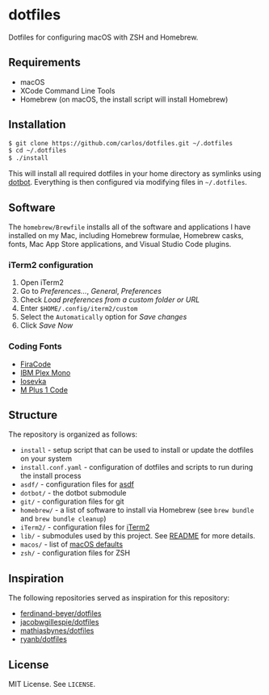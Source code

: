 # dotfiles

Dotfiles for configuring macOS with ZSH and Homebrew.


## Requirements

- macOS
- XCode Command Line Tools
- Homebrew (on macOS, the install script will install Homebrew)


## Installation

```bash
$ git clone https://github.com/carlos/dotfiles.git ~/.dotfiles
$ cd ~/.dotfiles
$ ./install
```

This will install all required dotfiles in your home directory as symlinks using [dotbot](https://github.com/anishathalye/dotbot). Everything is then configured via modifying files in `~/.dotfiles`.


## Software

The `homebrew/Brewfile` installs all of the software and applications I have installed on my Mac, including Homebrew formulae, Homebrew casks, fonts, Mac App Store applications, and Visual Studio Code plugins.

### iTerm2 configuration

1. Open iTerm2
2. Go to *Preferences...*, *General*, *Preferences*
3. Check *Load preferences from a custom folder or URL*
4. Enter `$HOME/.config/iterm2/custom`
5. Select the `Automatically` option for *Save changes*
6. Click *Save Now*

### Coding Fonts

* [FiraCode](https://github.com/tonsky/FiraCode)
* [IBM Plex Mono](https://www.ibm.com/plex/)
* [Iosevka](https://github.com/be5invis/Iosevka)
* [M Plus 1 Code](https://mplusfonts.github.io)


## Structure

The repository is organized as follows:

- `install` - setup script that can be used to install or update the dotfiles on your system
- `install.conf.yaml` - configuration of dotfiles and scripts to run during the install process
- `asdf/` - configuration files for [asdf](https://asdf-vm.com)
- `dotbot/` - the dotbot submodule
- `git/` -  configuration files for git
- `homebrew/` - a list of software to install via Homebrew (see `brew bundle` and `brew bundle cleanup`)
- `iTerm2/` - configuration files for [iTerm2](https://iterm2.com)
- `lib/` - submodules used by this project. See [README](./lib/README.md) for more details.
- `macos/` - list of [macOS defaults](https://macos-defaults.com)
- `zsh/` - configuration files for ZSH


## Inspiration

The following repositories served as inspiration for this repository:

- [ferdinand-beyer/dotfiles](https://github.com/ferdinand-beyer/dotfiles)
- [jacobwgillespie/dotfiles](https://github.com/jacobwgillespie/dotfiles)
- [mathiasbynes/dotfiles](https://github.com/mathiasbynens/dotfiles)
- [ryanb/dotfiles](https://github.com/ryanb/dotfiles)


## License

MIT License. See `LICENSE`.
